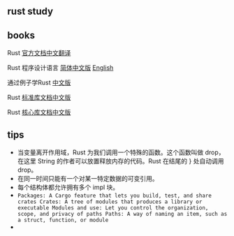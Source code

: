 rust study
---



books
----

Rust [官方文档中文翻译](https://rustwiki.org/zh-CN/)

Rust 程序设计语言 [简体中文版](https://rustwiki.org/zh-CN/book/) [English]( https://doc.rust-lang.org/book/)

通过例子学Rust [中文版](https://rustwiki.org/zh-CN/rust-by-example/)

Rust [标准库文档中文版](https://rustwiki.org/zh-CN/std/)

Rust [核心库文档中文版](https://rustwiki.org/zh-CN/core/)

tips
----

* 当变量离开作用域，Rust 为我们调用一个特殊的函数。这个函数叫做 drop，在这里 String 的作者可以放置释放内存的代码。Rust 在结尾的 } 处自动调用 drop。
* 在同一时间只能有一个对某一特定数据的可变引用。
* 每个结构体都允许拥有多个 impl 块。
* `Packages: A Cargo feature that lets you build, test, and share crates
    Crates: A tree of modules that produces a library or executable
    Modules and use: Let you control the organization, scope, and privacy of paths Paths: A way of naming an item, such as a struct, function, or module`
* 
